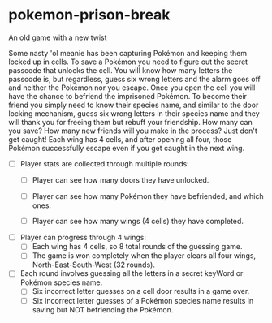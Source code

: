 # pokemon-prison-break
An old game with a new twist

Some nasty 'ol meanie has been capturing Pokémon and keeping them locked up in cells.
To save a Pokémon you need to figure out the secret passcode that unlocks the cell.
You will know how many letters the passcode is, but regardless, guess six wrong letters and the alarm goes off and neither the Pokémon nor you escape.
Once you open the cell you will have the chance to befriend the imprisoned Pokémon.
To become their friend you simply need to know their species name, and similar to the door locking mechanism, guess six wrong letters in their species name and they will thank you for freeing them but rebuff your friendship.
How many can you save? How many new friends will you make in the process? Just don't get caught!
Each wing has 4 cells, and after opening all four, those Pokémon successfully escape even if you get caught in the next wing.

- [ ] Player stats are collected through multiple rounds:
  - [ ] Player can see how many doors they have unlocked.
  - [ ] Player can see how many Pokémon they have befriended, and which ones.
  - [ ] Player can see how many wings (4 cells) they have completed.


- [ ] Player can progress through 4 wings:
  - [ ] Each wing has 4 cells, so 8 total rounds of the guessing game.
  - [ ] The game is won completely when the player clears all four wings, North-East-South-West (32 rounds).

- [ ] Each round involves guessing all the letters in a secret keyWord or Pokémon species name.
  - [ ] Six incorrect letter guesses on a cell door results in a game over.
  - [ ] Six incorrect letter guesses of a Pokémon species name results in saving but NOT befriending the Pokémon.
